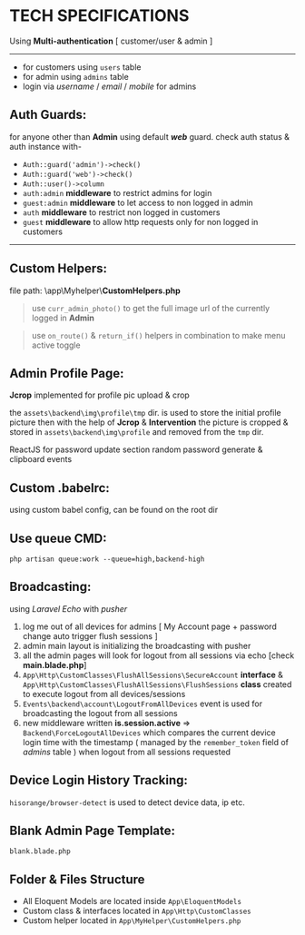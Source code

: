 # TECH SPECIFICATIONS #

Using **Multi-authentication** [ customer/user & admin ]

----------
- for  customers using `users` table
- for admin using `admins` table
- login via *username* / *email* / *mobile* for admins

## Auth Guards: ##
for anyone other than **Admin** using default ***web*** guard.
check auth status & auth instance with-



- `Auth::guard('admin')->check()` 
- `Auth::guard('web')->check()`
- `Auth::user()->column`
- `auth:admin` **middleware** to restrict admins for login
- `guest:admin` **middleware** to let access to non logged in admin
- `auth` **middleware** to restrict non logged in customers
- `guest` **middleware** to allow http requests only for non logged in customers



----------



## Custom Helpers: ##

file path: \app\Myhelper\\**CustomHelpers.php**

> use `curr_admin_photo()` to get the full image url of the currently logged in **Admin**


> use `on_route()` & `return_if()` helpers in combination to make menu active toggle



## Admin Profile Page: ##

**Jcrop** implemented for profile pic upload & crop <br>

the `assets\backend\img\profile\tmp` dir. is used to store the initial profile picture then with the help of **Jcrop** & **Intervention** the picture is cropped & stored in `assets\backend\img\profile` and removed from the `tmp` dir.

ReactJS for password update section random password generate & clipboard events

## Custom .babelrc: ##

using custom babel config, can be found on the root dir

## Use queue CMD: ##

    php artisan queue:work --queue=high,backend-high

## Broadcasting: ##

using *Laravel Echo* with *pusher* <br>

1. log me out of all devices for admins [ My Account page + password change auto trigger flush sessions ]
2. admin main layout is initializing the broadcasting with pusher
3. all the admin pages will look for logout from all sessions via echo [check **main.blade.php**]
4. `App\Http\CustomClasses\FlushAllSessions\SecureAccount` **interface** & `App\Http\CustomClasses\FlushAllSessions\FlushSessions` **class** created to execute logout from all devices/sessions
5. `Events\backend\account\LogoutFromAllDevices` event is used for broadcasting the logout from all sessions
6. new middleware written **is.session.active** => `Backend\ForceLogoutAllDevices` which compares the current device login time with the timestamp ( managed by the `remember_token` field of *admins* table ) when logout from all sessions requested

## Device Login History Tracking: ##
`hisorange/browser-detect` is used to detect device data, ip etc.


## Blank Admin Page Template: ##
    blank.blade.php

## Folder & Files Structure ##

- All Eloquent Models are located inside `App\EloquentModels`
- Custom class & interfaces located in `App\Http\CustomClasses`
- Custom helper located in `App\MyHelper\CustomHelpers.php`